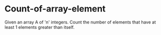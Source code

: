 # Count-of-array-element
Given an array A of 'n' integers. 
Count the number of elements that have at least 1 elements greater than itself.
